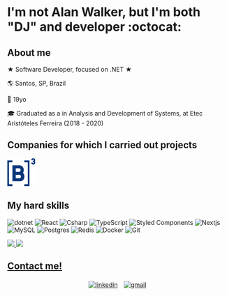 # I'm not Alan Walker, but I'm both "DJ" and developer :octocat:

## About me

★ Software Developer, focused on .NET ★ 

:earth_americas: Santos, SP, Brazil

:birthday: 19yo

:mortar_board: Graduated as a in Analysis and Development of Systems, at Etec Aristóteles Ferreira (2018 - 2020)

## Companies for which I carried out projects

<p>
   <img src=".github/b3.png" width="64" height="64"/>
</p>

## My hard skills 

<p>
<img alt="dotnet" src="https://img.shields.io/badge/-.NET-702D91?style=flat-square&logo=.net&logoColor=white" />
<img alt="React" src="https://img.shields.io/badge/-React-45b8d8?style=flat-square&logo=react&logoColor=white" />
<img alt="Csharp" src="https://img.shields.io/badge/-C%23-7022DC?style=flat-square&logo=c-sharp&logoColor=white" />
<img alt="TypeScript" src="https://img.shields.io/badge/-TypeScript-007ACC?style=flat-square&logo=typescript&logoColor=white" />
 <img alt="Styled Components" src="https://img.shields.io/badge/-Styled_Components-db7092?style=flat-square&logo=styled-components&logoColor=white" />
<img alt="Nextjs" src="https://img.shields.io/badge/-Nextjs-191929?style=flat-square&logo=next.js&logoColor=white" />
<img alt="MySQL" src="https://img.shields.io/badge/-MySQL-1a202c?style=flat-square&logo=MySQL&logoColor=white" />
<img alt="Postgres" src="https://img.shields.io/badge/-Postgres-338791?style=flat-square&logo=postgresql&logoColor=white" />
<img alt="Redis" src="https://img.shields.io/badge/-Redis-e93940?style=flat-square&logo=redis&logoColor=white" />
<img alt="Docker" src="https://img.shields.io/badge/-Docker-46a2f1?style=flat-square&logo=docker&logoColor=white" />
<img alt="Git" src="https://img.shields.io/badge/-Git-1a202c?style=flat-square&logo=Git&logoColor=white" />
</p>

<div>
  <a href="https://github.com/guilhermedjr">
  <img height="180em" src="https://github-readme-stats.vercel.app/api?username=guilhermedjr&show_icons=true&theme=dark&include_all_commits=true&count_private=true"/>
   <img src="https://github-readme-streak-stats.herokuapp.com/?user=guilhermedjr&theme=dark&hide_border=true&line_height=27&width=27"/>
</div>

## Contact me!

<p align="center">
	<a target="_blank" href="https://www.linkedin.com/in/guilhermedjrdjrjan/"><img alt="linkedin" width="10%" style="padding:5px" src="https://img.icons8.com/clouds/100/000000/linkedin.png"/></a>
  <a target="_blank" href="mailto:guilhermedjrdjrjan@gmail.com?subject=[GitHub]"><img alt="gmail" width="10%" style="padding:5px" src="https://img.icons8.com/clouds/100/000000/gmail.png"/></a>
</p>
